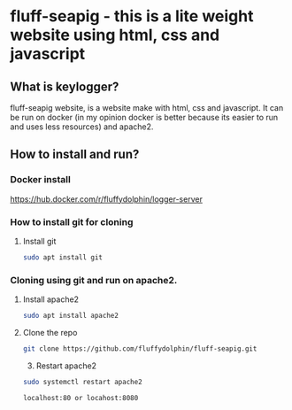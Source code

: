 # fluff-seapig - this is a lite weight website using html, css and javascript

## What is keylogger?
fluff-seapig website, is a website make with html, css and javascript. It can be run on docker (in my opinion docker is better because its easier to run and uses less resources) and apache2.

## How to install and run?

### Docker install

https://hub.docker.com/r/fluffydolphin/logger-server

### How to install git for cloning

1. Install git
   ```sh
   sudo apt install git
   ```


### Cloning using git and run on apache2.

1. Install apache2
   ```sh
   sudo apt install apache2
   ```
2. Clone the repo
   ```sh
   git clone https://github.com/fluffydolphin/fluff-seapig.git
   ```
   3. Restart apache2
   ```sh
   sudo systemctl restart apache2
   ```
      ```sh
      localhost:80 or locahost:8080
      ```
